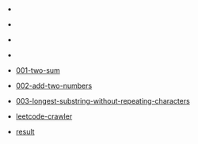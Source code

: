 * [](1/solution.md)

* [](2/solution.md)

* [](3/solution.md)

* [](4/solution.md)

* [001-two-sum](leetcode/001-two-sum/solution.md)

* [002-add-two-numbers](leetcode/002-add-two-numbers/solution.md)

* [003-longest-substring-without-repeating-characters](leetcode/003-longest-substring-without-repeating-characters/solution.md)

* [leetcode-crawler](leetcode/leetcode-crawler/solution.md)

* [result](leetcode/result/solution.md)


